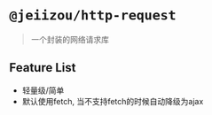 # `@jeiizou/http-request`

> 一个封装的网络请求库

## Feature List

- 轻量级/简单
- 默认使用fetch, 当不支持fetch的时候自动降级为ajax

